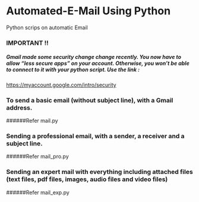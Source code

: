 # Automated-E-Mail Using Python
Python scrips on automatic Email



### IMPORTANT !!

##### Gmail made some security change change recently. You now have to allow “less secure apps” on your account. Otherwise, you won’t be able to connect to it with your python script. Use the link : 


https://myaccount.google.com/intro/security





### To send a basic email (without subject line), with a Gmail address.
######Refer mail.py


### Sending a professional email, with a sender, a receiver and a subject line.
######Refer mail_pro.py


### Sending an expert mail with everything including attached files (text files, pdf files, images, audio files and video files)
######Refer mail_exp.py

